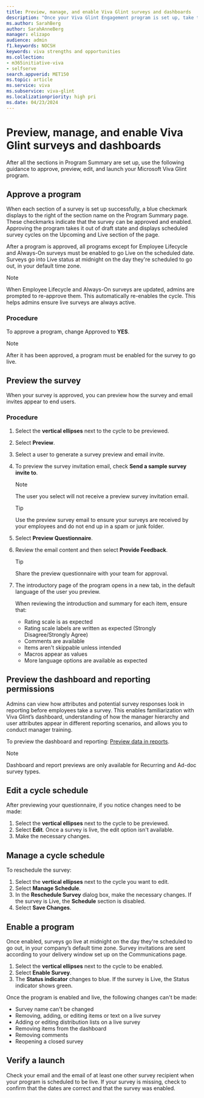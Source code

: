 ```yaml
---
title: Preview, manage, and enable Viva Glint surveys and dashboards
description: "Once your Viva Glint Engagement program is set up, take these steps to set it live or edit it."
ms.author: SarahBerg
author: SarahAnneBerg
manager: elizapo
audience: admin
f1.keywords: NOCSH
keywords: viva strengths and opportunities
ms.collection:  
- m365initiative-viva
- selfserve 
search.appverid: MET150 
ms.topic: article
ms.service: viva
ms.subservice: viva-glint
ms.localizationpriority: high pri
ms.date: 04/23/2024
---
```


# Preview, manage, and enable Viva Glint surveys and dashboards

After all the sections in Program Summary are set up, use the following guidance to approve, preview, edit, and launch your Microsoft Viva Glint program. 

## Approve a program 

When each section of a survey is set up successfully, a blue checkmark displays to the right of the section name on the Program Summary page. These checkmarks indicate that the survey can be approved and enabled. Approving the program takes it out of draft state and displays scheduled survey cycles on the Upcoming and Live section of the page. 

After a program is approved, all programs except for Employee Lifecycle and Always-On surveys must be enabled to go Live on the scheduled date. Surveys go into Live status at midnight on the day they're scheduled to go out, in your default time zone. 

   > [!NOTE]
   > When Employee Lifecycle and Always-On surveys are updated, admins are prompted to re-approve them. This automatically re-enables the cycle. This helps admins ensure live surveys are always active.

### Procedure 

To approve a program, change Approved to **YES**. 

   > [!NOTE]
   > After it has been approved, a program must be enabled for the survey to go live.

## Preview the survey

When your survey is approved, you can preview how the survey and email invites appear to end users. 

### Procedure

1. Select the **vertical ellipses** next to the cycle to be previewed.  
2. Select **Preview**. 
3. Select a user to generate a survey preview and email invite.  
4. To preview the survey invitation email, check **Send a sample survey invite to**.
   
    > [!NOTE]
   > The user you select will not receive a preview survey invitation email. 

   > [!TIP]
   > Use the preview survey email to ensure your surveys are received by your employees and do not end up in a spam or junk folder. 

5. Select **Preview Questionnaire**. 
6. Review the email content and then select **Provide Feedback**.  

   > [!TIP]
   > Share the preview questionnaire with your team for approval.

7. The introductory page of the program opens in a new tab, in the default language of the user you preview. 

   When reviewing the introduction and summary for each item, ensure that: 

   - Rating scale is as expected 
   - Rating scale labels are written as expected (Strongly Disagree/Strongly Agree) 
   - Comments are available 
   - Items aren't skippable unless intended
   - Macros appear as values 
   - More language options are available as expected 
 
## Preview the dashboard and reporting permissions 

Admins can view how attributes and potential survey responses look in reporting before employees take a survey. This enables familiarization with Viva Glint’s dashboard, understanding of how the manager hierarchy and user attributes appear in different reporting scenarios, and allows you to conduct manager training.  

To preview the dashboard and reporting: [Preview data in reports](preview-demo-reporting.md).

> [!NOTE]
> Dashboard and report previews are only available for Recurring and Ad-doc survey types.

## Edit a cycle schedule 

After previewing your questionnaire, if you notice changes need to be made: 

1. Select the **vertical ellipses** next to the cycle to be previewed.  
2. Select **Edit**. Once a survey is live, the edit option isn't available. 
3. Make the necessary changes. 

## Manage a cycle schedule 

To reschedule the survey: 

1. Select the **vertical ellipses** next to the cycle you want to edit.  
2. Select **Manage Schedule**. 
3. In the **Reschedule Survey** dialog box, make the necessary changes. If the survey is Live, the **Schedule** section is disabled.  
4. Select **Save Changes**. 

## Enable a program 

Once enabled, surveys go live at midnight on the day they're scheduled to go out, in your company’s default time zone. Survey invitations are sent according to your delivery window set up on the Communications page.  

1. Select the **vertical ellipses** next to the cycle to be enabled.  
2. Select **Enable Survey**.  
3. The **Status indicator** changes to blue. If the survey is Live, the Status indicator shows green. 

Once the program is enabled and live, the following changes can't be made: 

- Survey name can't be changed 
- Removing, adding, or editing items or text on a live survey 
- Adding or editing distribution lists on a live survey  
- Removing items from the dashboard 
- Removing comments 
- Reopening a closed survey 

## Verify a launch 

Check your email and the email of at least one other survey recipient when your program is scheduled to be live. If your survey is missing, check to confirm that the dates are correct and that the survey was enabled.  
